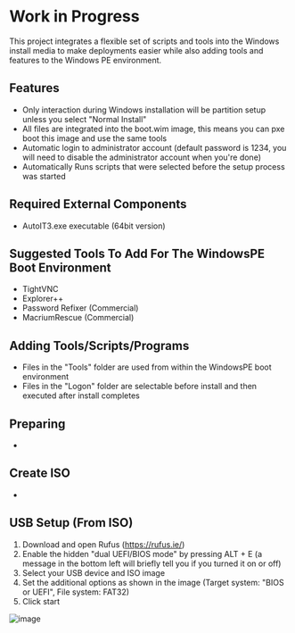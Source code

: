 # Work in Progress
This project integrates a flexible set of scripts and tools into the Windows install media to make deployments easier while also adding tools and features to the Windows PE environment.

## Features
* Only interaction during Windows installation will be partition setup unless you select "Normal Install"
* All files are integrated into the boot.wim image, this means you can pxe boot this image and use the same tools
* Automatic login to administrator account (default password is 1234, you will need to disable the administrator account when you're done)
* Automatically Runs scripts that were selected before the setup process was started

## Required External Components
* AutoIT3.exe executable (64bit version)

## Suggested Tools To Add For The WindowsPE Boot Environment
* TightVNC
* Explorer++
* Password Refixer (Commercial)
* MacriumRescue (Commercial)

## Adding Tools/Scripts/Programs
* Files in the "Tools" folder are used from within the WindowsPE boot environment
* Files in the "Logon" folder are selectable before install and then executed after install completes

## Preparing
* 

## Create ISO
* 

## USB Setup (From ISO)
1. Download and open Rufus (https://rufus.ie/)
2. Enable the hidden "dual UEFI/BIOS mode" by pressing ALT + E (a message in the bottom left will briefly tell you if you turned it on or off)
3. Select your USB device and ISO image
4. Set the additional options as shown in the image (Target system: "BIOS or UEFI", File system: FAT32)
5. Click start

![image](https://user-images.githubusercontent.com/3019173/130369524-0f8de223-60f7-4bd5-8a38-0bb15c621c5b.png)
